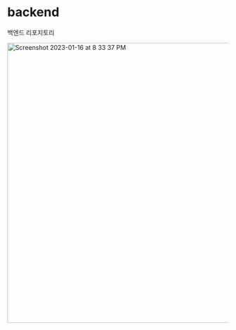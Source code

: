 # backend
백엔드 리포지토리


<img width="638" alt="Screenshot 2023-01-16 at 8 33 37 PM" src="https://user-images.githubusercontent.com/114923190/212669135-cccb360e-2bad-473c-9e7f-d08389130c39.png">
